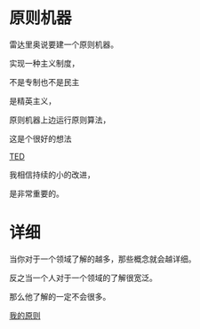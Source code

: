 ﻿# 原则机器
雷达里奥说要建一个原则机器。

实现一种主义制度，

不是专制也不是民主

是精英主义，

原则机器上边运行原则算法，

这是个很好的想法

[TED](http://v.qq.com/iframe/player.html?vid=d0555lzn5nw&290&217.5&auto=0)

我相信持续的小的改进，

是非常重要的。

# 详细
当你对于一个领域了解的越多，那些概念就会越详细。

反之当一个人对于一个领域的了解很宽泛。

那么他了解的一定不会很多。

[我的原则](日常生活/我的原则.md)
